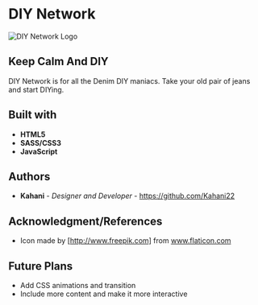 # DIY Network

![DIY Network Logo](images/diy_logo.svg.png)

## Keep Calm And DIY


DIY Network is for all the Denim DIY maniacs. Take your old pair of jeans and start DIYing.


## Built with
* **HTML5**
* **SASS/CSS3**
* **JavaScript**

## Authors

* **Kahani** - *Designer and Developer* - https://github.com/Kahani22


## Acknowledgment/References
* Icon made by [http://www.freepik.com] from www.flaticon.com

## Future Plans
- Add CSS animations and transition
- Include more content and make it more interactive
